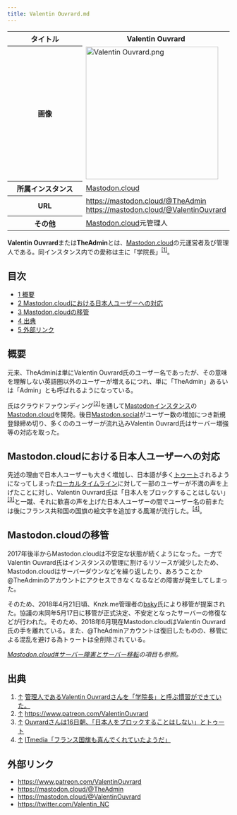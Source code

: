 ```yaml
---
title: Valentin Ouvrard.md
---
```

<div>

<table>
<colgroup>
<col style="width: 50%" />
<col style="width: 50%" />
</colgroup>
<tbody>
<tr class="header">
<th>タイトル</th>
<th>Valentin Ouvrard</th>
</tr>

<tr class="odd">
<th>画像</th>
<td><a href="/%E3%83%95%E3%82%A1%E3%82%A4%E3%83%AB:Valentin_Ouvrard.png"><img src="/images/5/56/Valentin_Ouvrard.png" width="300" height="300" alt="Valentin Ouvrard.png" /></a></td>
</tr>
<tr class="even">
<th scope="row">所属インスタンス</th>
<td><a href="/Mastodon.cloud" title="Mastodon.cloud">Mastodon.cloud</a></td>
</tr>
<tr class="odd">
<th scope="row">URL</th>
<td><a href="https://mastodon.cloud/@TheAdmin" rel="nofollow">https://mastodon.cloud/@TheAdmin</a><br />
<a href="https://mastodon.cloud/@ValentinOuvrard" rel="nofollow">https://mastodon.cloud/@ValentinOuvrard</a></td>
</tr>
<tr class="even">
<th scope="row">その他</th>
<td><a href="/Mastodon.cloud" title="Mastodon.cloud">Mastodon.cloud</a>元管理人</td>
</tr>
</tbody>
</table>

  

**Valentin Ouvrard**または**TheAdmin**とは、[Mastodon.cloud](/Mastodon.cloud "Mastodon.cloud")の元運営者及び管理人である。同インスタンス内での愛称は主に「学院長」<sup>[\[1\]](#cite_note-1)</sup>。

<div>

<div lang="ja" dir="ltr">

## 目次

</div>

-   [1 概要](#.E6.A6.82.E8.A6.81)
-   [2 Mastodon.cloudにおける日本人ユーザーへの対応](#Mastodon.cloud.E3.81.AB.E3.81.8A.E3.81.91.E3.82.8B.E6.97.A5.E6.9C.AC.E4.BA.BA.E3.83.A6.E3.83.BC.E3.82.B6.E3.83.BC.E3.81.B8.E3.81.AE.E5.AF.BE.E5.BF.9C)
-   [3 Mastodon.cloudの移管](#Mastodon.cloud.E3.81.AE.E7.A7.BB.E7.AE.A1)
-   [4 出典](#.E5.87.BA.E5.85.B8)
-   [5 外部リンク](#.E5.A4.96.E9.83.A8.E3.83.AA.E3.83.B3.E3.82.AF)

</div>

## 概要

元来、TheAdminは単にValentin Ouvrard氏のユーザー名であったが、その意味を理解しない英語圏以外のユーザーが増えるにつれ、単に「TheAdmin」あるいは「Admin」とも呼ばれるようになっている。

氏はクラウドファウンディング<sup>[\[2\]](#cite_note-2)</sup>を通して[Mastodon](/Mastodon "Mastodon")[インスタンス](/%E3%82%A4%E3%83%B3%E3%82%B9%E3%82%BF%E3%83%B3%E3%82%B9 "インスタンス")の[Mastodon.cloud](/Mastodon.cloud "Mastodon.cloud")を開発。後日[Mastodon.social](/Mastodon.social "Mastodon.social")がユーザー数の増加につき新規登録締め切り、多くののユーザーが流れ込みValentin Ouvrard氏はサーバー増強等の対応を取った。

## Mastodon.cloudにおける日本人ユーザーへの対応

先述の理由で日本人ユーザーも大きく増加し、日本語が多く[トゥート](/%E3%83%88%E3%82%A5%E3%83%BC%E3%83%88 "トゥート")されるようになってしまった[ローカルタイムライン](/%E3%83%AD%E3%83%BC%E3%82%AB%E3%83%AB%E3%82%BF%E3%82%A4%E3%83%A0%E3%83%A9%E3%82%A4%E3%83%B3 "ローカルタイムライン")に対して一部のユーザーが不満の声を上げたことに対し、Valentin Ouvrard氏は「日本人をブロックすることはしない」<sup>[\[3\]](#cite_note-3)</sup>と一蹴、それに歓喜の声を上げた日本人ユーザーの間でユーザー名の前または後にフランス共和国の国旗の絵文字を追加する風潮が流行した。<sup>[\[4\]](#cite_note-4)</sup>。

## Mastodon.cloudの移管

2017年後半からMastodon.cloudは不安定な状態が続くようになった。一方でValentin Ouvrard氏はインスタンスの管理に割けるリソースが減少したため、Mastodon.cloudはサーバーダウンなどを繰り返したり、あろうことか@TheAdminのアカウントにアクセスできなくなるなどの障害が発生してしまった。

そのため、2018年4月21日頃、Knzk.me管理者の<a href="https://knzk.me/@imbsky" rel="nofollow">bsky</a>氏により移管が提案された。協議の末同年5月17日に移管が正式決定、不安定となったサーバーの修復などが行われた。そのため、2018年6月現在Mastodon.cloudはValentin Ouvrard氏の手を離れている。また、@TheAdminアカウントは復旧したものの、移管による混乱を避ける為トゥートは全削除されている。

*[Mastodon.cloud#サーバー障害とサーバー移転](/Mastodon.cloud#.E3.82.B5.E3.83.BC.E3.83.90.E3.83.BC.E9.9A.9C.E5.AE.B3.E3.81.A8.E3.82.B5.E3.83.BC.E3.83.90.E3.83.BC.E7.A7.BB.E8.BB.A2 "Mastodon.cloud")の項目も参照。*

## 出典

<div>

1.  [↑](#cite_ref-1) <a href="http://www.itmedia.co.jp/news/articles/1704/17/news092.html" rel="nofollow">管理人であるValentin Ouvrardさんを「学院長」と呼ぶ慣習ができていた。</a>
2.  [↑](#cite_ref-2) <a href="https://www.patreon.com/ValentinOuvrard" rel="nofollow">https://www.patreon.com/ValentinOuvrard</a>
3.  [↑](#cite_ref-3) <a href="http://www.itmedia.co.jp/news/articles/1704/17/news092.html" rel="nofollow">Ouvrardさんは16日朝、「日本人をブロックすることはしない」とトゥート</a>
4.  [↑](#cite_ref-4) <a href="http://www.itmedia.co.jp/news/articles/1704/17/news092.html" rel="nofollow">ITmedia「フランス国旗も喜んでくれていたようだ」</a>

</div>

## 外部リンク

-   <a href="https://www.patreon.com/ValentinOuvrard" rel="nofollow">https://www.patreon.com/ValentinOuvrard</a>
-   <a href="https://mastodon.cloud/@TheAdmin" rel="nofollow">https://mastodon.cloud/@TheAdmin</a>
-   <a href="https://mastodon.cloud/@ValentinOuvrard" rel="nofollow">https://mastodon.cloud/@ValentinOuvrard</a>
-   <a href="https://twitter.com/Valentin_NC" rel="nofollow">https://twitter.com/Valentin_NC</a>

</div>
